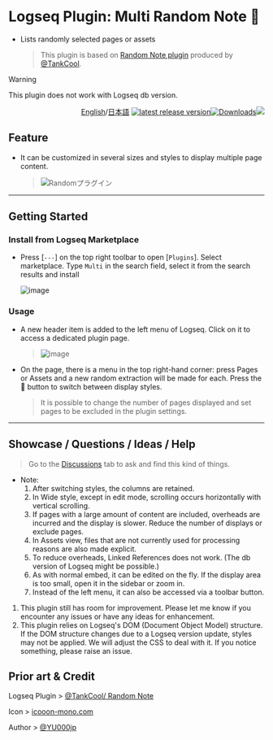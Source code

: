 # Logseq Plugin: Multi Random Note 🎯

- Lists randomly selected pages or assets
  > This plugin is based on [Random Note plugin](https://github.com/tankcool/logseq-random-note) produced by [@TankCool](https://github.com/tankcool/).

> [!WARNING]
This plugin does not work with Logseq db version.

<div align="right">

[English](https://github.com/YU000jp/logseq-plugin-multi-random-note/)/[日本語](https://github.com/YU000jp/logseq-plugin-multi-random-note/blob/main/readme.ja.md) [![latest release version](https://img.shields.io/github/v/release/YU000jp/logseq-plugin-multi-random-note)](https://github.com/YU000jp/logseq-plugin-multi-random-note/releases)[![Downloads](https://img.shields.io/github/downloads/YU000jp/logseq-plugin-multi-random-note/total.svg)](https://github.com/YU000jp/logseq-plugin-multi-random-note/releases)<!-- Published 2023 --><a href="https://www.buymeacoffee.com/yu000japan"><img src="https://img.buymeacoffee.com/button-api/?text=Buy me a pizza&emoji=🍕&slug=yu000japan&button_colour=FFDD00&font_colour=000000&font_family=Poppins&outline_colour=000000&coffee_colour=ffffff" /></a>
</div>

## Feature

- It can be customized in several sizes and styles to display multiple page content.
  > ![Randomプラグイン](https://github.com/user-attachments/assets/ea0de8b8-4b77-490e-8b80-56442192ec8f)

---

## Getting Started

### Install from Logseq Marketplace

- Press [`---`] on the top right toolbar to open [`Plugins`]. Select marketplace. Type `Multi` in the search field, select it from the search results and install

  ![image](https://github.com/user-attachments/assets/56b723b2-7c51-4b13-87b7-51c652df734e)

### Usage

- A new header item is added to the left menu of Logseq. Click on it to access a dedicated plugin page.
  > ![image](https://github.com/user-attachments/assets/5e263800-73ee-4527-a4c2-8851e0d07e27)

- On the page, there is a menu in the top right-hand corner: press Pages or Assets and a new random extraction will be made for each. Press the 🎨 button to switch between display styles.
  > It is possible to change the number of pages displayed and set pages to be excluded in the plugin settings.

---

## Showcase / Questions / Ideas / Help

> Go to the [Discussions](https://github.com/YU000jp/logseq-plugin-multi-random-note/discussions) tab to ask and find this kind of things.
- Note:
  1. After switching styles, the columns are retained.
  1. In Wide style, except in edit mode, scrolling occurs horizontally with vertical scrolling.
  1. If pages with a large amount of content are included, overheads are incurred and the display is slower. Reduce the number of displays or exclude pages.
  1. In Assets view, files that are not currently used for processing reasons are also made explicit.
  1. To reduce overheads, Linked References does not work. (The db version of Logseq might be possible.)
  1. As with normal embed, it can be edited on the fly. If the display area is too small, open it in the sidebar or zoom in.
  1. Instead of the left menu, it can also be accessed via a toolbar button.
1. This plugin still has room for improvement. Please let me know if you encounter any issues or have any ideas for enhancement.
1. This plugin relies on Logseq's DOM (Document Object Model) structure. If the DOM structure changes due to a Logseq version update, styles may not be applied. We will adjust the CSS to deal with it. If you notice something, please raise an issue.

## Prior art & Credit

Logseq Plugin > [@TankCool/ Random Note](https://github.com/tankcool/logseq-random-note)

Icon > [icooon-mono.com](https://icooon-mono.com/00108-%e3%83%80%e3%83%bc%e3%83%84%e3%81%ae%e7%9f%a2%e3%81%ae%e3%82%a2%e3%82%a4%e3%82%b3%e3%83%b3%e7%b4%a0%e6%9d%90/)

Author > [@YU000jp](https://github.com/YU000jp)

